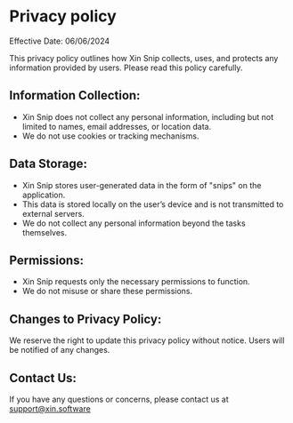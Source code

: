 # Privacy policy

Effective Date: 06/06/2024

This privacy policy outlines how Xin Snip collects, uses, and protects any information provided by users. Please read this policy carefully.

## Information Collection:
- Xin Snip does not collect any personal information, including but not limited to names, email addresses, or location data.
- We do not use cookies or tracking mechanisms.

## Data Storage:
- Xin Snip stores user-generated data in the form of "snips" on the application.
- This data is stored locally on the user’s device and is not transmitted to external servers.
- We do not collect any personal information beyond the tasks themselves.

## Permissions:
- Xin Snip requests only the necessary permissions to function.
- We do not misuse or share these permissions.

## Changes to Privacy Policy:
We reserve the right to update this privacy policy without notice.
Users will be notified of any changes.

## Contact Us:
If you have any questions or concerns, please contact us at support@xin.software

